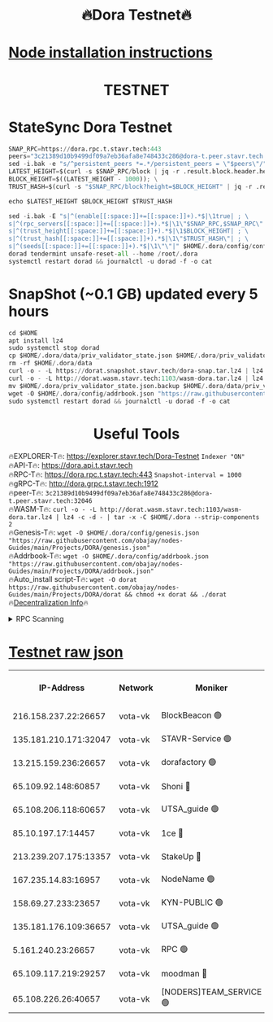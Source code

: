 <h1 align="center"> 🔥Dora Testnet🔥</h1>

[Node installation instructions](https://github.com/obajay/nodes-Guides/tree/main/Projects/DORA)
=

<h1 align="center"> TESTNET</h1>

# StateSync Dora Testnet
```python
SNAP_RPC=https://dora.rpc.t.stavr.tech:443
peers="3c21389d10b9499df09a7eb36afa8e748433c286@dora-t.peer.stavr.tech:32046"
sed -i.bak -e "s/^persistent_peers *=.*/persistent_peers = \"$peers\"/" $HOME/.dora/config/config.toml
LATEST_HEIGHT=$(curl -s $SNAP_RPC/block | jq -r .result.block.header.height); \
BLOCK_HEIGHT=$((LATEST_HEIGHT - 1000)); \
TRUST_HASH=$(curl -s "$SNAP_RPC/block?height=$BLOCK_HEIGHT" | jq -r .result.block_id.hash)

echo $LATEST_HEIGHT $BLOCK_HEIGHT $TRUST_HASH

sed -i.bak -E "s|^(enable[[:space:]]+=[[:space:]]+).*$|\1true| ; \
s|^(rpc_servers[[:space:]]+=[[:space:]]+).*$|\1\"$SNAP_RPC,$SNAP_RPC\"| ; \
s|^(trust_height[[:space:]]+=[[:space:]]+).*$|\1$BLOCK_HEIGHT| ; \
s|^(trust_hash[[:space:]]+=[[:space:]]+).*$|\1\"$TRUST_HASH\"| ; \
s|^(seeds[[:space:]]+=[[:space:]]+).*$|\1\"\"|" $HOME/.dora/config/config.toml
dorad tendermint unsafe-reset-all --home /root/.dora
systemctl restart dorad && journalctl -u dorad -f -o cat
```
# SnapShot (~0.1 GB) updated every 5 hours
```python
cd $HOME
apt install lz4
sudo systemctl stop dorad
cp $HOME/.dora/data/priv_validator_state.json $HOME/.dora/priv_validator_state.json.backup
rm -rf $HOME/.dora/data
curl -o - -L https://dorat.snapshot.stavr.tech/dora-snap.tar.lz4 | lz4 -c -d - | tar -x -C $HOME/.dora --strip-components 2
curl -o - -L http://dorat.wasm.stavr.tech:1103/wasm-dora.tar.lz4 | lz4 -c -d - | tar -x -C $HOME/.dora --strip-components 2
mv $HOME/.dora/priv_validator_state.json.backup $HOME/.dora/data/priv_validator_state.json
wget -O $HOME/.dora/config/addrbook.json "https://raw.githubusercontent.com/obajay/nodes-Guides/main/Projects/DORA/addrbook.json"
sudo systemctl restart dorad && journalctl -u dorad -f -o cat
```
 <h1 align="center"> Useful Tools</h1>
 
🔥EXPLORER-T🔥: https://explorer.stavr.tech/Dora-Testnet        `Indexer "ON"` \
🔥API-T🔥:      https://dora.api.t.stavr.tech \
🔥RPC-T🔥:      https://dora.rpc.t.stavr.tech:443              `Snapshot-interval = 1000` \
🔥gRPC-T🔥:     http://dora.grpc.t.stavr.tech:1912 \
🔥peer-T🔥:     `3c21389d10b9499df09a7eb36afa8e748433c286@dora-t.peer.stavr.tech:32046` \
🔥WASM-T🔥:     ```curl -o - -L http://dorat.wasm.stavr.tech:1103/wasm-dora.tar.lz4 | lz4 -c -d - | tar -x -C $HOME/.dora --strip-components 2``` \
🔥Genesis-T🔥:  ```wget -O $HOME/.dora/config/genesis.json "https://raw.githubusercontent.com/obajay/nodes-Guides/main/Projects/DORA/genesis.json"``` \
🔥Addrbook-T🔥: ```wget -O $HOME/.dora/config/addrbook.json "https://raw.githubusercontent.com/obajay/nodes-Guides/main/Projects/DORA/addrbook.json"``` \
🔥Auto_install script-T🔥:  `wget -O dorat https://raw.githubusercontent.com/obajay/nodes-Guides/main/Projects/DORA/dorat && chmod +x dorat && ./dorat` \
🔥[Decentralization Info](https://github.com/obajay/StateSync-snapshots/tree/main/Projects/Dora/Decentralization)🔥

<details>
<summary>RPC Scanning</summary>

<h2 align="center"> We scan nodes in real time every 4 hours. And we provide the final result of RPC endpoints.
We cannot influence the operation of these nodes in any way. </h2>


```python
If Voting Power is higher than 0 --> then the Node is a validator of the network and may be subject to attack and be a potential threat to the chain.
```
```python
We marked such validators with a red symbol
```

</details>

[Testnet raw json](https://rpc-check.dorat.stavr.tech/dorat/rpc-dorat-result.json)
=



<table><tr><th>IP-Address</th><th>Network</th><th>Moniker</th><th>Latest Block Height</th><th>Earliest Block Height</th><th>Catching Up</th><th>Tx Index</th><th>Voting Power</th><th>Scan Time</th></tr><tr><td>216.158.237.22:26657</td><td>vota-vk</td><td>BlockBeacon 🟢</td><td>246345</td><td>1</td><td>False</td><td>off</td><td>0</td><td>2024-01-05T20:17:27.471681780UTC</td></tr><tr><td>135.181.210.171:32047</td><td>vota-vk</td><td>STAVR-Service 🟢</td><td>246346</td><td>1</td><td>False</td><td>on</td><td>0</td><td>2024-01-05T20:17:32.250496688UTC</td></tr><tr><td>13.215.159.236:26657</td><td>vota-vk</td><td>dorafactory 🟢</td><td>246346</td><td>1</td><td>False</td><td>on</td><td>0</td><td>2024-01-05T20:17:33.557344175UTC</td></tr><tr><td>65.109.92.148:60857</td><td>vota-vk</td><td>Shoni 🔴</td><td>246347</td><td>1</td><td>False</td><td>on</td><td>12173124795244098</td><td>2024-01-05T20:17:37.982378777UTC</td></tr><tr><td>65.108.206.118:60657</td><td>vota-vk</td><td>UTSA_guide 🟢</td><td>246347</td><td>1</td><td>False</td><td>on</td><td>0</td><td>2024-01-05T20:17:38.375016976UTC</td></tr><tr><td>85.10.197.17:14457</td><td>vota-vk</td><td>1ce 🔴</td><td>246346</td><td>8001</td><td>False</td><td>off</td><td>9009000000000000</td><td>2024-01-05T20:17:34.507251335UTC</td></tr><tr><td>213.239.207.175:13357</td><td>vota-vk</td><td>StakeUp 🔴</td><td>246345</td><td>13001</td><td>False</td><td>off</td><td>12920079242125372</td><td>2024-01-05T20:17:26.859717272UTC</td></tr><tr><td>167.235.14.83:16957</td><td>vota-vk</td><td>NodeName 🟢</td><td>210819</td><td>14001</td><td>False</td><td>on</td><td>0</td><td>2024-01-05T20:17:38.629793711UTC</td></tr><tr><td>158.69.27.233:23657</td><td>vota-vk</td><td>KYN-PUBLIC 🟢</td><td>246346</td><td>52001</td><td>False</td><td>on</td><td>0</td><td>2024-01-05T20:17:37.574542459UTC</td></tr><tr><td>135.181.176.109:36657</td><td>vota-vk</td><td>UTSA_guide 🟢</td><td>246344</td><td>55501</td><td>False</td><td>on</td><td>0</td><td>2024-01-05T20:17:24.581972385UTC</td></tr><tr><td>5.161.240.23:26657</td><td>vota-vk</td><td>RPC 🟢</td><td>246346</td><td>60001</td><td>False</td><td>off</td><td>0</td><td>2024-01-05T20:17:34.274883158UTC</td></tr><tr><td>65.109.117.219:29257</td><td>vota-vk</td><td>moodman 🔴</td><td>246345</td><td>146345</td><td>False</td><td>off</td><td>9009100000000000</td><td>2024-01-05T20:17:29.887800990UTC</td></tr><tr><td>65.108.226.26:40657</td><td>vota-vk</td><td>[NODERS]TEAM_SERVICE 🟢</td><td>246346</td><td>197001</td><td>False</td><td>on</td><td>0</td><td>2024-01-05T20:17:36.922092156UTC</td></tr></table>
